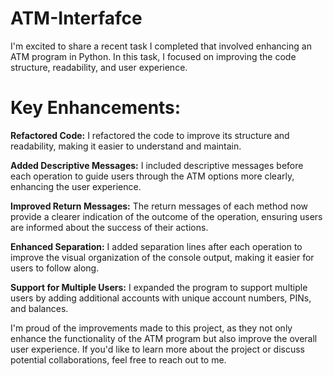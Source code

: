 # ATM-Interfafce
I'm excited to share a recent task I completed that involved enhancing an ATM program in Python. In this task, I focused on improving the code structure, readability, and user experience.

# Key Enhancements:

**Refactored Code:** I refactored the code to improve its structure and readability, making it easier to understand and maintain.

**Added Descriptive Messages:** I included descriptive messages before each operation to guide users through the ATM options more clearly, enhancing the user experience.

**Improved Return Messages:** The return messages of each method now provide a clearer indication of the outcome of the operation, ensuring users are informed about the success of their actions.

**Enhanced Separation:** I added separation lines after each operation to improve the visual organization of the console output, making it easier for users to follow along.

**Support for Multiple Users:** I expanded the program to support multiple users by adding additional accounts with unique account numbers, PINs, and balances.

I'm proud of the improvements made to this project, as they not only enhance the functionality of the ATM program but also improve the overall user experience. If you'd like to learn more about the project or discuss potential collaborations, feel free to reach out to me.
